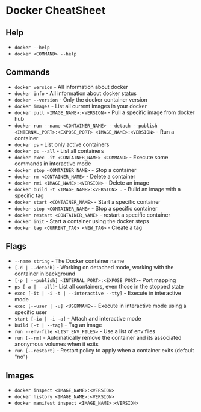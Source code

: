 # Docker CheatSheet

## Help

* `docker --help`
* `docker <COMMAND> --help`

## Commands 

* `docker version` - All information about docker
* `docker info` - All information about docker status
* `docker --version` - Only the docker container version
* `docker images` - List all current images in your docker
* `docker pull <IMAGE_NAME>:<VERSION>` - Pull a specific image from docker hub
* `docker run --name <CONTAINER_NAME> --detach --publish <INTERNAL_PORT>:<EXPOSE_PORT> <IMAGE_NAME>:<VERSION>` - Run a container
* `docker ps` - List only active containers
* `docker ps --all` - List all containers
* `docker exec -it <CONTAINER_NAME> <COMMAND>` - Execute some commands in interactive mode
* `docker stop <CONTAINER_NAME>` - Stop a container
* `docker rm <CONTAINER_NAME>` - Delete a container
* `docker rmi <IMAGE_NAME>:<VERSION>` - Delete an image
* `docker build -t <IMAGE_NAME>:<VERSION> .` - Build an image with a specific tag
* `docker start <CONTAINER_NAME>` - Start a specific container
* `docker stop <CONTAINER_NAME>` - Stop a specific container
* `docker restart <CONTAINER_NAME>` - restart a specific container
* `docker init` - Start a container using the docker steps
* `docker tag <CURRENT_TAG> <NEW_TAG>` - Create a tag

## Flags 

* `--name string` - The Docker container name
* `[-d | --detach]` - Working on detached mode, working with the container in background
* `[-p | --publish] <INTERNAL_PORT>:<EXPOSE_PORT>`- Port mapping
* `ps [-a | --all]`- List all containers, even those in the stopped state
* `exec [-it | -i -t | --interactive --tty]` - Execute in interactive mode
* `exec [--user | -u] <USERNAME>` - Execute in interactive mode using a specific user
* `start [-ia | -i -a]` - Attach and interactive mode
* `build [-t | --tag]` - Tag an image
* `run --env-file <LIST_ENV_FILES>` - Use a list of env files
* `run [--rm]` - Automatically remove the container and its associated anonymous volumes when it exits
* `run [--restart]` - Restart policy to apply when a container exits (default "no")

## Images

* `docker inspect <IMAGE_NAME>:<VERSION>`
* `docker history <IMAGE_NAME>:<VERSION>`
* `docker manifest inspect <IMAGE_NAME>:<VERSION>`